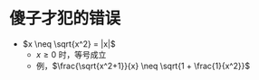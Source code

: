 # 傻子才犯的错误

- $x \neq \sqrt{x^2} = |x|$
  - $x \geq 0$ 时，等号成立
  - 例，$\frac{\sqrt{x^2+1}}{x} \neq \sqrt{1 + \frac{1}{x^2}}$
